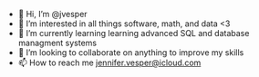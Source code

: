 - 👋 Hi, I’m @jvesper
- 👀 I’m interested in all things software, math, and data <3 
- 🌱 I’m currently learning learning advanced SQL and database managment systems
- 💞️ I’m looking to collaborate on anything to improve my skills
- 📫 How to reach me jennifer.vesper@icloud.com

<!---
jvesper/jvesper is a ✨ special ✨ repository because its `README.md` (this file) appears on your GitHub profile.
You can click the Preview link to take a look at your changes.
--->
